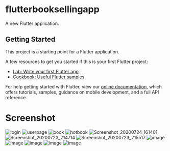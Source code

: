 # flutterbooksellingapp

A new Flutter application.

## Getting Started

This project is a starting point for a Flutter application.

A few resources to get you started if this is your first Flutter project:

- [Lab: Write your first Flutter app](https://flutter.dev/docs/get-started/codelab)
- [Cookbook: Useful Flutter samples](https://flutter.dev/docs/cookbook)

For help getting started with Flutter, view our
[online documentation](https://flutter.dev/docs), which offers tutorials,
samples, guidance on mobile development, and a full API reference.

# Screenshot
![login](https://user-images.githubusercontent.com/45823921/88382013-caa6a800-cdd1-11ea-845f-294ee35993ad.jpg)
![userpage](https://user-images.githubusercontent.com/45823921/88382155-11949d80-cdd2-11ea-961d-abbf67346684.jpg)
![book](https://user-images.githubusercontent.com/45823921/88382213-3852d400-cdd2-11ea-8631-e6c059d662f0.jpg)
![hotbook](https://user-images.githubusercontent.com/45823921/88382465-b616df80-cdd2-11ea-985d-3e020d45e2eb.jpg)
![Screenshot_20200724_161401](https://user-images.githubusercontent.com/45823921/88377986-561c3b00-cdca-11ea-98a0-c4d760a215a0.jpg)
![Screenshot_20200723_214714](https://user-images.githubusercontent.com/45823921/88374586-25390780-cdc4-11ea-9e6a-769e3d04b5d7.jpg)
![Screenshot_20200723_215517](https://user-images.githubusercontent.com/45823921/88374707-67fadf80-cdc4-11ea-87d2-31250228452f.jpg)
![image](https://user-images.githubusercontent.com/48172143/86570903-dce3b200-bf9a-11ea-83f4-c94f4e0ceef4.png)
![image](https://user-images.githubusercontent.com/48172143/86571016-fdac0780-bf9a-11ea-977c-0afe5085890c.png)
![image](https://user-images.githubusercontent.com/48172143/86570979-f553cc80-bf9a-11ea-8a8b-59d6fb1af606.png)
![image](https://user-images.githubusercontent.com/48172143/86571086-1a483f80-bf9b-11ea-98a2-ac85d8f80193.png)
![image](https://user-images.githubusercontent.com/48172143/86573957-4bc30a00-bf9f-11ea-8a97-b5db39add588.png)
